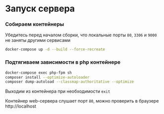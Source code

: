 # Запуск сервера

### Собираем контейнеры

Убедитесь перед началом сборки, что локальные порты ```80```, ```3306``` и ```9000``` не заняты другими сервисами

```bash
docker-compose up -d --build --force-recreate
```

### Подтягиваем зависимости в php контейнере

```bash
docker-compose exec php-fpm sh
composer install --optimize-autoloader
composer dump-autoload --classmap-authoritative --optimize
```
Выходим из контейнера при необходимости ```exit```

Контейнер web-сервера слушает порт `80`, можно проверить в браузере http://localhost